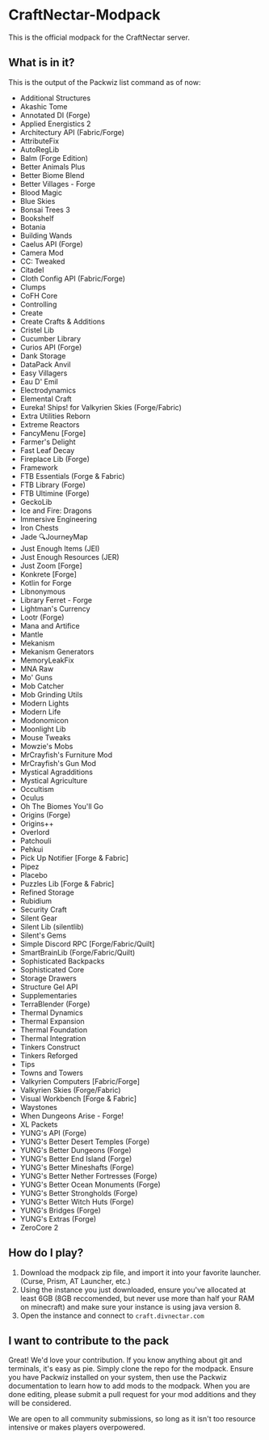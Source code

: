 # CraftNectar-Modpack

This is the official modpack for the CraftNectar server.

## What is in it?

This is the output of the Packwiz list command as of now:
- Additional Structures
- Akashic Tome
- Annotated DI (Forge)
- Applied Energistics 2
- Architectury API (Fabric/Forge)
- AttributeFix
- AutoRegLib
- Balm (Forge Edition)
- Better Animals Plus
- Better Biome Blend
- Better Villages - Forge
- Blood Magic 
- Blue Skies
- Bonsai Trees 3
- Bookshelf
- Botania
- Building Wands
- Caelus API (Forge)
- Camera Mod
- CC: Tweaked
- Citadel
- Cloth Config API (Fabric/Forge)
- Clumps
- CoFH Core
- Controlling
- Create
- Create Crafts & Additions
- Cristel Lib
- Cucumber Library
- Curios API (Forge)
- Dank Storage
- DataPack Anvil
- Easy Villagers
- Eau D' Emil
- Electrodynamics
- Elemental Craft
- Eureka! Ships! for Valkyrien Skies (Forge/Fabric)
- Extra Utilities Reborn
- Extreme Reactors
- FancyMenu [Forge]
- Farmer's Delight
- Fast Leaf Decay
- Fireplace Lib (Forge)
- Framework
- FTB Essentials (Forge & Fabric)
- FTB Library (Forge)
- FTB Ultimine (Forge)
- GeckoLib
- Ice and Fire: Dragons
- Immersive Engineering
- Iron Chests
- Jade 🔍JourneyMap
- Just Enough Items (JEI)
- Just Enough Resources (JER)
- Just Zoom [Forge]
- Konkrete [Forge]
- Kotlin for Forge
- Libnonymous
- Library Ferret - Forge
- Lightman's Currency
- Lootr (Forge)
- Mana and Artifice
- Mantle
- Mekanism
- Mekanism Generators
- MemoryLeakFix
- MNA Raw
- Mo' Guns
- Mob Catcher
- Mob Grinding Utils
- Modern  Lights
- Modern Life
- Modonomicon
- Moonlight Lib
- Mouse Tweaks
- Mowzie's Mobs
- MrCrayfish's Furniture Mod
- MrCrayfish's Gun Mod
- Mystical Agradditions
- Mystical Agriculture
- Occultism
- Oculus
- Oh The Biomes You'll Go
- Origins (Forge)
- Origins++
- Overlord
- Patchouli
- Pehkui
- Pick Up Notifier [Forge & Fabric]
- Pipez
- Placebo
- Puzzles Lib [Forge & Fabric]
- Refined Storage
- Rubidium
- Security Craft
- Silent Gear
- Silent Lib (silentlib)
- Silent's Gems
- Simple Discord RPC [Forge/Fabric/Quilt]
- SmartBrainLib (Forge/Fabric/Quilt)
- Sophisticated Backpacks
- Sophisticated Core
- Storage Drawers
- Structure Gel API
- Supplementaries
- TerraBlender (Forge)
- Thermal Dynamics
- Thermal Expansion
- Thermal Foundation
- Thermal Integration
- Tinkers Construct
- Tinkers Reforged
- Tips
- Towns and Towers
- Valkyrien Computers [Fabric/Forge]
- Valkyrien Skies (Forge/Fabric)
- Visual Workbench [Forge & Fabric]
- Waystones
- When Dungeons Arise - Forge!
- XL Packets
- YUNG's API (Forge)
- YUNG's Better Desert Temples (Forge)
- YUNG's Better Dungeons (Forge)
- YUNG's Better End Island (Forge)
- YUNG's Better Mineshafts (Forge)
- YUNG's Better Nether Fortresses (Forge)
- YUNG's Better Ocean Monuments (Forge)
- YUNG's Better Strongholds (Forge)
- YUNG's Better Witch Huts (Forge)
- YUNG's Bridges (Forge)
- YUNG's Extras (Forge)
- ZeroCore 2

## How do I play?

1. Download the modpack zip file, and import it into your favorite launcher. (Curse, Prism, AT Launcher, etc.)
2. Using the instance you just downloaded, ensure you've allocated at least 6GB (8GB reccomended, but never use more than half your RAM on minecraft) and make sure your instance is using java version 8.
3. Open the instance and connect to `craft.divnectar.com`

## I want to contribute to the pack

Great! We'd love your contribution. If you know anything about git and terminals, it's easy as pie. Simply clone the repo for the modpack. Ensure you have Packwiz installed on your system, then use the Packwiz documentation to learn how to add mods to the modpack. When you are done editing, please submit a pull request for your mod additions and they will be considered.

We are open to all community submissions, so long as it isn't too resource intensive or makes players overpowered.